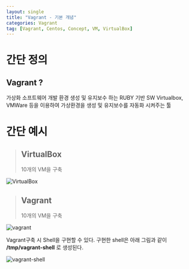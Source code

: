 ```yaml
---
layout: single
title: "Vagrant - 기본 개념"
categories: Vagrant
tag: [Vagrant, Centos, Concept, VM, VirtualBox]
---
```


# 간단 정의

## Vagrant ?

가상화 소프트웨어 개발 환경 생성 및 유지보수 하는 RUBY 기반 SW
Virtualbox, VMWare 등을 이용하여 가상환경을 생성 및 유지보수를 자동화 시켜주는 툴

# 간단 예시

> ## VirtualBox
>
> 10개의 VM을 구축

![VirtualBox](https://user-images.githubusercontent.com/53324492/173600222-164f53ff-cf46-48d5-b1bf-9f8f8a794183.png)

> ## Vagrant
>
> 10개의 VM을 구축

![vagrant](https://user-images.githubusercontent.com/53324492/173600560-de544b97-f143-4a7a-96c4-0249dcc849ed.png)

Vagrant구축 시 Shell을 구현할 수 있다.
구현한 shell은 아래 그림과 같이 **/tmp/vagrant-shell** 로 생성된다.

![vagrant-shell](https://user-images.githubusercontent.com/53324492/173600718-c27c9d8f-b7e3-4d36-85a9-7f57b74142d6.png)
